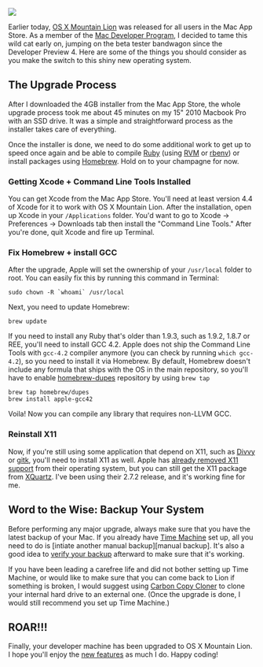![](http://media.tumblr.com/tumblr_m7p8rzVYgu1qcfyao.jpg)

Earlier today, [OS X Mountain Lion][OS X Mountain Lion] was released for all
users in the Mac App Store. As a member of the
[Mac Developer Program][Mac Developer Program], I decided to tame this wild cat
early on, jumping on the beta tester bandwagon since the Developer Preview 4.
Here are some of the things you should consider as you make the switch to this
shiny new operating system.

The Upgrade Process
-------------------------
After I downloaded the 4GB installer from the Mac App Store, the whole upgrade
process took me about 45 minutes on my 15" 2010 Macbook Pro with an SSD drive.
It was a simple and straightforward process as the installer takes care of
everything.

Once the installer is done, we need to do some additional work to get up to
speed once again and be able to compile [Ruby][Ruby] (using [RVM][RVM] or
[rbenv][rbenv]) or install packages using [Homebrew][Homebrew]. Hold on to your
champagne for now.

### Getting Xcode + Command Line Tools Installed

You can get Xcode from the Mac App Store. You'll need at least version 4.4 of
Xcode for it to work with OS X Mountain Lion. After the installation, open up
Xcode in your `/Applications` folder. You'd want to go to Xcode -> Preferences
-> Downloads tab then install the "Command Line Tools." After you're done, quit
Xcode and fire up Terminal.

### Fix Homebrew + install GCC

After the upgrade, Apple will set the ownership of your `/usr/local` folder to
root. You can easily fix this by running this command in Terminal:

    sudo chown -R `whoami` /usr/local

Next, you need to update Homebrew:

    brew update

If you need to install any Ruby that's older than 1.9.3, such as 1.9.2, 1.8.7
or REE, you'll need to install GCC 4.2. Apple does not ship the Command Line
Tools with `gcc-4.2` compiler anymore (you can check by running `which
gcc-4.2`), so you need to install it via Homebrew. By default, Homebrew doesn't
include any formula that ships with the OS in the main repository, so you'll
have to enable [homebrew-dupes][homebrew-dupes] repository by using `brew tap`

    brew tap homebrew/dupes
    brew install apple-gcc42

Voila! Now you can compile any library that requires non-LLVM GCC.

### Reinstall X11

Now, if you're still using some application that depend on X11, such as
[Divvy][Divvy] or [gitk][gitk], you'll need to install X11 as well. Apple has
[already removed X11 support][apple remove x11] from their operating system,
but you can still get the X11 package from [XQuartz][XQuartz]. I've been using
their 2.7.2 release, and it's working fine for me.

Word to the Wise: Backup Your System
-----------------------------------------------
Before performing any major upgrade, always make sure that you have the latest
backup of your Mac. If you already have [Time Machine][Time Machine] set up,
all you need to do is [intiate another manual backup][manual backup]. It's also
a good idea to [verify your backup][verify backup] afterward to make sure that
it's working.

If you have been leading a carefree life and did not bother setting up Time
Machine, or would like to make sure that you can come back to Lion if something
is broken, I would suggest using [Carbon Copy Cloner][CCC] to clone your internal
hard drive to an external one. (Once the upgrade is done, I would still
recommend you set up Time Machine.)

ROAR!!!
---------
Finally, your developer machine has been upgraded to OS X Mountain Lion. I hope
you'll enjoy the [new features][features] as much I do. Happy coding!

[maunal backup]: http://osxdaily.com/2010/07/21/how-to-do-manual-backups-with-time-machine
[verify backup]: http://macs.about.com/od/backupsarchives/qt/Verify-Time-Machine-Backups.htm
[OS X Mountain Lion]: http://www.apple.com/osx
[Mac Developer Program]: https://developer.apple.com/programs/mac
[Golden Master]: http://en.wikipedia.org/wiki/Golden_master
[Time Machine]: http://www.apple.com/osx/apps/#time-machine
[CCC]: http://www.bombich.com
[RoaringApps]: http://roaringapps.com
[PowerPC]: http://en.wikipedia.org/wiki/PowerPC
[Rosetta]: http://en.wikipedia.org/wiki/Rosetta_(software)
[X11]: http://en.wikipedia.org/wiki/X11.app
[Divvy]: http://mizage.com/divvy
[Ruby]: http://ruby-lang.org
[RVM]: https://rvm.io/
[rbenv]: https://github.com/sstephenson/rbenv
[Homebrew]: http://mxcl.github.com/homebrew
[homebrew-dupes]: https://github.com/Homebrew/homebrew-dupes
[Wine]: http://www.winehq.org
[gitk]: http://www.kernel.org/pub/software/scm/git/docs/gitk.html
[apple remove x11]: http://www.macrumors.com/2012/02/17/apple-removes-x11-in-os-x-mountain-lion-shifts-support-to-open-source-xquartz
[XQuartz]: http://xquartz.macosforge.org/landing
[growl notification center]: http://growl.posterous.com/going-forward-with-growl-and-notification-cen
[features]: http://www.apple.com/osx/whats-new
